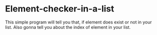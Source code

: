 # Element-checker-in-a-list
This simple program will tell you that, if element does exist or not in your list. Also gonna tell you about the index of element in your list.
